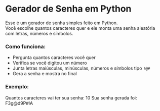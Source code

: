 # Gerador de Senha em Python

Esse é um gerador de senha simples feito em Python.  
Você escolhe quantos caracteres quer e ele monta uma senha aleatória com letras, números e símbolos.

### Como funciona:

- Pergunta quantos caracteres você quer
- Verifica se você digitou um número
- Junta letras maiúsculas, minúsculas, números e símbolos tipo `!@#`
- Gera a senha e mostra no final

### Exemplo:

Quantos caracteres vai ter sua senha: 10
Sua senha gerada foi: F3g@d9P#lA
